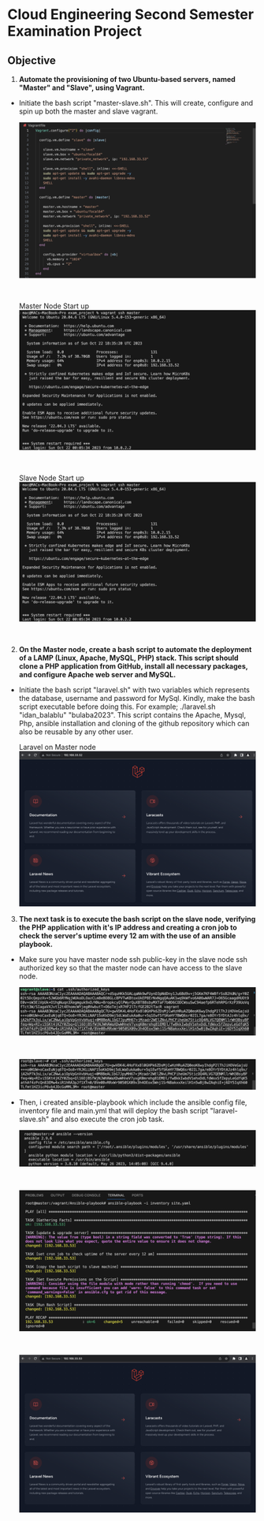 # Cloud Engineering Second Semester Examination Project

## Objective

1.  **Automate the provisioning of two Ubuntu-based servers, named "Master" and "Slave", using Vagrant.**

- Initiate the bash script "master-slave.sh". This will create, configure and spin up both the master and slave vagrant.

  ![Vagrantfile](/images/Vagrantfile.png)

  <br>

  Master Node Start up![Alt text](images/Vagrant-ssh-master.png)

  <br>

  Slave Node Start up![Alt text](images/Vagrant-ssh-master.png)

<br>

2. **On the Master node, create a bash script to automate the deployment of a LAMP (Linux, Apache, MySQL, PHP) stack.
   This script should clone a PHP application from GitHub, install all necessary packages, and configure Apache web server and MySQL.**

- Initiate the bash script "laravel.sh" with two variables which represents the database, username and password for MySql. Kindly, make the bash script executable before doing this. For example; ./laravel.sh "idan_balablu" "bulaba2023". This script contains the Apache, Mysql, Php, ansible installation and cloning of the github repository which can also be reusable by any other user.

  Laravel on Master node![Alt text](<images/Master node laravel.png>)

3. **The next task is to execute the bash script on the slave node, verifying the PHP application with it's IP address and creating a cron job to check the server's uptime every 12 am with the use of an ansible playbook.**

- Make sure you have master node ssh public-key in the slave node ssh authorized key so that the master node can have access to the slave node.
  <br>

  ![Alt text](<images/SSH authorized key1.png>)

  <br>

  ![Alt text](<images/SSH authorized keys.png>)

- Then, i created ansible-playbook which include the ansible config file, inventory file and main.yml that will deploy the bash script "laravel-slave.sh" and also execute the cron job task.

  ![Alt text](<images/Ansible version.png>)

    <br>

  ![Alt text](<images/Playbook evidence.png>)

    <br>

  ![Alt text](<images/Slave node laravel.png>)
